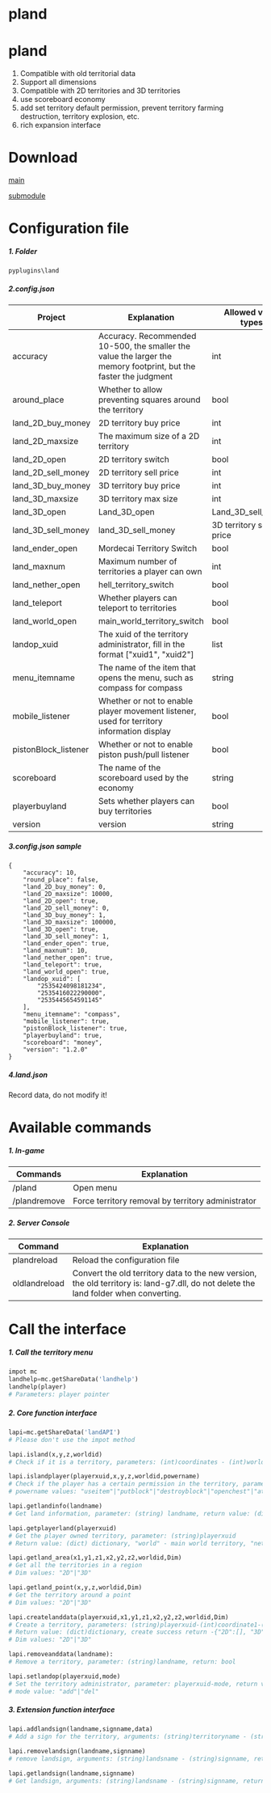 # pland

# pland

1. Compatible with old territorial data
2. Support all dimensions
3. Compatible with 2D territories and 3D territories
4. use scoreboard economy
5. add set territory default permission, prevent territory farming destruction, territory explosion, etc.
6. rich expansion interface

# Download

[main](https://pyr.jfishing.love/plugins/pland.py "click me to download")

[submodule](https://pyr.jfishing.love/plugins/landAPI.pyc "click me to download")

# Configuration file

##### 1. Folder

`pyplugins\land`

##### 2.config.json

| Project              | Explanation                                                                                                      | Allowed value types     |
| -------------------- | ---------------------------------------------------------------------------------------------------------------- | ----------------------- |
| accuracy             | Accuracy. Recommended 10-500, the smaller the value the larger the memory footprint, but the faster the judgment | int                     |
| around_place         | Whether to allow preventing squares around the territory                                                         | bool                    |
| land_2D_buy_money    | 2D territory buy price                                                                                           | int                     |
| land_2D_maxsize      | The maximum size of a 2D territory                                                                               | int                     |
| land_2D_open         | 2D territory switch                                                                                              | bool                    |
| land_2D_sell_money   | 2D territory sell price                                                                                          | int                     |
| land_3D_buy_money    | 3D territory buy price                                                                                           | int                     |
| land_3D_maxsize      | 3D territory max size                                                                                            | int                     |
| land_3D_open         | Land_3D_open                                                                                                     | Land_3D_sell_money      |
| land_3D_sell_money   | land_3D_sell_money                                                                                               | 3D territory sell price |
| land_ender_open      | Mordecai Territory Switch                                                                                        | bool                    |
| land_maxnum          | Maximum number of territories a player can own                                                                   | int                     |
| land_nether_open     | hell_territory_switch                                                                                            | bool                    |
| land_teleport        | Whether players can teleport to territories                                                                      | bool                    |
| land_world_open      | main_world_territory_switch                                                                                      | bool                    |
| landop_xuid          | The xuid of the territory administrator, fill in the format ["xuid1", "xuid2"]                                   | list                    |
| menu_itemname        | The name of the item that opens the menu, such as compass for compass                                            | string                  |
| mobile_listener      | Whether or not to enable player movement listener, used for territory information display                        | bool                    |
| pistonBlock_listener | Whether or not to enable piston push/pull listener                                                               | bool                    |
| scoreboard           | The name of the scoreboard used by the economy                                                                   | string                  |
| playerbuyland        | Sets whether players can buy territories                                                                         | bool                    |
| version              | version                                                                                                          | string                  |

##### 3.config.json sample

```
{
    "accuracy": 10,
    "round_place": false,
    "land_2D_buy_money": 0,
    "land_2D_maxsize": 10000,
    "land_2D_open": true,
    "land_2D_sell_money": 0,
    "land_3D_buy_money": 1,
    "land_3D_maxsize": 100000,
    "land_3D_open": true,
    "land_3D_sell_money": 1,
    "land_ender_open": true,
    "land_maxnum": 10,
    "land_nether_open": true,
    "land_teleport": true,
    "land_world_open": true,
    "landop_xuid": [
        "2535424098181234",
        "2535416022290000",
        "2535445654591145"
    ],
    "menu_itemname": "compass",
    "mobile_listener": true,
    "pistonBlock_listener": true,
    "playerbuyland": true,
    "scoreboard": "money",
    "version": "1.2.0"
}
```

##### 4.land.json

Record data, do not modify it!

# Available commands

##### 1. In-game

| Commands | Explanation |
| ------------ | ---------------------- |
| /pland | Open menu |
| /plandremove | Force territory removal by territory administrator |

##### 2. Server Console

| Command | Explanation
| ------------- | ---------------------------------------------------------------------------- |
| plandreload | Reload the configuration file |
| oldlandreload | Convert the old territory data to the new version, the old territory is: land-g7.dll, do not delete the land folder when converting. | oldlandreload

# Call the interface

##### 1. Call the territory menu

```python
impot mc
landhelp=mc.getShareData('landhelp')
landhelp(player)
# Parameters: player pointer
```

##### 2. Core function interface

```python
lapi=mc.getShareData('landAPI')
# Please don't use the impot method

lapi.island(x,y,z,worldid)
# Check if it is a territory, parameters: (int)coordinates - (int)worldid, return value: (string)territory name, not present return "noland"

lapi.islandplayer(playerxuid,x,y,z,worldid,powername)
# Check if the player has a certain permission in the territory, parameters: (string)playerxuid - (int)coordinates - (int)worldid - (string)permission name, return value: bool
# powername values: "useitem"|"putblock"|"destroyblock"|"openchest"|"attack"

lapi.getlandinfo(landname)
# Get land information, parameter: (string) landname, return value: (dict) dictionary

lapi.getplayerland(playerxuid)
# Get the player owned territory, parameter: (string)playerxuid
# Return value: (dict) dictionary, "world" - main world territory, "nether" - hell territory, "ender" - mordor territory

lapi.getland_area(x1,y1,z1,x2,y2,z2,worldid,Dim)
# Get all the territories in a region
# Dim values: "2D"|"3D"

lapi.getland_point(x,y,z,worldid,Dim)
# Get the territory around a point
# Dim values: "2D"|"3D"

lapi.createlanddata(playerxuid,x1,y1,z1,x2,y2,z2,worldid,Dim)
# Create a territory, parameters: (string)playerxuid-(int)coordinate1-(int)coordinate2-(int)worldid-(string)territory mode
# Return value: (dict)dictionary, create success return -{"2D":[], "3D":[]}, create failure return the name of the overlapping territory
# Dim values: "2D"|"3D"

lapi.removeanddata(landname):
# Remove a territory, parameter: (string)landname, return: bool

lapi.setlandop(playerxuid,mode)
# Set the territory administrator, parameter: playerxuid-mode, return value: bool
# mode value: "add"|"del"
```

##### 3. Extension function interface

```python
lapi.addlandsign(landname,signname,data)
# Add a sign for the territory, arguments: (string)territoryname - (string)signname - (dict)dictionary, return value: bool

lapi.removelandsign(landname,signname)
# remove landsign, arguments: (string)landsname - (string)signname, return value: bool

lapi.getlandsign(landname,signname)
# Get landsign, arguments: (string)landsname - (string)signname, return value (dict)dictionary, does not exist return -{}
```
